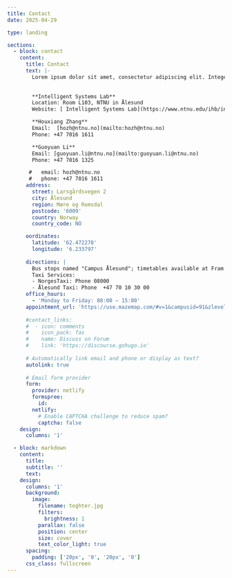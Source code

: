 ```yaml
---
title: Contact
date: 2025-04-29

type: landing

sections:
  - block: contact
    content:
      title: Contact
      text: |-
        Lorem ipsum dolor sit amet, consectetur adipiscing elit. Integer tempus augue non tempor egestas. Proin nisl nunc, dignissim in accumsan dapibus, auctor ullamcorper neque. Quisque at elit felis. Vestibulum ante ipsum primis in faucibus orci luctus et ultrices posuere cubilia curae; Aenean eget elementum odio. Cras interdum eget risus sit amet aliquet. In volutpat, nisl ut fringilla dignissim, arcu nisl suscipit ante, at accumsan sapien nisl eu eros.
      
        
        **Intelligent Systems Lab**  
        Location: Room L103, NTNU in Ålesund  
        Website: [ Intelligent Systems Lab](https://www.ntnu.edu/ihb/intelligent-systems-lab)

        **Houxiang Zhang**  
        Email:  [hozh@ntnu.no](mailto:hozh@ntnu.no)  
        Phone: +47 7016 1611  

        **Guoyuan Li**  
        Email: [guoyuan.li@ntnu.no](mailto:guoyuan.li@ntnu.no)  
        Phone: +47 7016 1325

       #   email: hozh@ntnu.no
       #   phone: +47 7016 1611
      address:
        street: Larsgårdsvegen 2
        city: Ålesund
        region: Møre og Romsdal
        postcode: '6009'
        country: Norway
        country_code: NO

      oordinates:
        latitude: '62.472278'
        longitude: '6.233797'
      
      directions: |
        Bus stops named "Campus Ålesund"; timetables available at Fram.
        Taxi Services:
        - NorgesTaxi: Phone 08000
        - Ålesund Taxi: Phone  +47 70 10 30 00
      office_hours:
        - 'Monday to Friday: 08:00 – 15:00'
      appointment_url: 'https://use.mazemap.com/#v=1&campusid=91&zlevel=1&center=6.233797,62.472278&zoom=22&sharepoitype=poi&sharepoi=1000318129'
     
      #contact_links:
      #  - icon: comments
      #    icon_pack: fas
      #    name: Discuss on Forum
      #    link: 'https://discourse.gohugo.io'
    
      # Automatically link email and phone or display as text?
      autolink: true
    
      # Email form provider
      form:
        provider: netlify
        formspree:
          id:
        netlify:
          # Enable CAPTCHA challenge to reduce spam?
          captcha: false
    design:
      columns: '1'

  - block: markdown
    content:
      title:
      subtitle: ''
      text:
    design:
      columns: '1'
      background:
        image: 
          filename: toghter.jpg
          filters:
            brightness: 1
          parallax: false
          position: center
          size: cover
          text_color_light: true
      spacing:
        padding: ['20px', '0', '20px', '0']
      css_class: fullscreen
---
```

